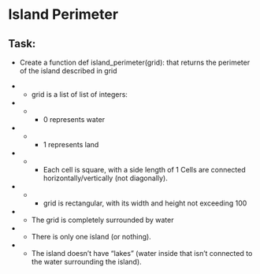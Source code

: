 # Island Perimeter

## Task:

- Create a function def island_perimeter(grid): that returns the perimeter of the island described in grid

- - grid is a list of list of integers:
- - - 0 represents water
- - - 1 represents land
- - - Each cell is square, with a side length of 1
Cells are connected horizontally/vertically (not diagonally).
- - - grid is rectangular, with its width and height not exceeding 100
- - The grid is completely surrounded by water
- - There is only one island (or nothing).
- - The island doesn’t have “lakes” (water inside that isn’t connected to the water surrounding the island).
